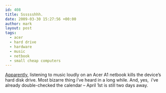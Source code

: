 ```yaml
---
id: 408
title: Sssssshhh.
date: 2009-03-30 15:27:56 +00:00
author: mark
layout: post
tags:
  - acer
  - hard drive
  - hardware
  - music
  - netbook
  - small cheap computers
---
```

[Apparently](http://www.reghardware.co.uk/2009/03/27/u2_music_killed_my_hard_drive/), listening to music loudly on an Acer A1 netbook kills the device&#8217;s hard disk drive. Most bizarre thing i&#8217;ve heard in a long while. And, yes,  i&#8217;ve already double-checked the calendar &#8211; April 1st is still two days away.